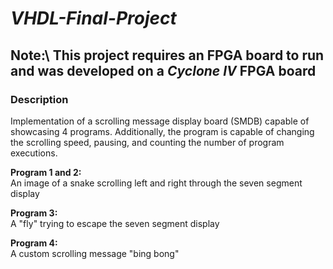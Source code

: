 # *VHDL-Final-Project*

## Note:\ This project requires an FPGA board to run and was developed on a _Cyclone IV_ FPGA board

### Description
Implementation of a scrolling message display board (SMDB) capable of showcasing 4 programs. Additionally, the program is capable of changing the scrolling speed, pausing, and counting the number of program executions.

**Program 1 and 2:**\
  An image of a snake scrolling left and right through the seven segment display
  
**Program 3:**\
  A "fly" trying to escape the seven segment display
  
**Program 4:**\
  A custom scrolling message "bing bong"
